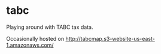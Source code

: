 tabc
====

Playing around with TABC tax data.

Occasionally hosted on http://tabcmap.s3-website-us-east-1.amazonaws.com/
